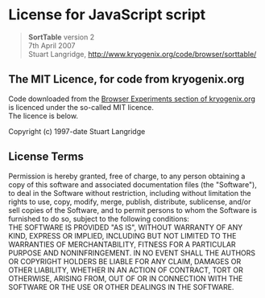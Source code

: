 # License for JavaScript script
> **SortTable** version 2  
> 7th April 2007  
> Stuart Langridge, http://www.kryogenix.org/code/browser/sorttable/

## The MIT Licence, for code from kryogenix.org
Code downloaded from the [Browser Experiments section of kryogenix.org](http://www.kryogenix.org/code/browser) is licenced under the so-called MIT licence.  
The licence is below.
 
Copyright (c) 1997-date Stuart Langridge

## License Terms
Permission is hereby granted, free of charge, to any person obtaining a copy of this software and associated documentation files (the "Software"), to deal in the Software without restriction, including without limitation the rights to use, copy, modify, merge, publish, distribute, sublicense, and/or sell copies of the Software, and to permit persons to whom the Software is furnished to do so, subject to the following conditions:  
THE SOFTWARE IS PROVIDED "AS IS", WITHOUT WARRANTY OF ANY KIND, EXPRESS OR IMPLIED, INCLUDING BUT NOT LIMITED TO THE WARRANTIES OF MERCHANTABILITY, FITNESS FOR A PARTICULAR PURPOSE AND NONINFRINGEMENT. IN NO EVENT SHALL THE AUTHORS OR COPYRIGHT HOLDERS BE LIABLE FOR ANY CLAIM, DAMAGES OR OTHER LIABILITY, WHETHER IN AN ACTION OF CONTRACT, TORT OR OTHERWISE, ARISING FROM, OUT OF OR IN CONNECTION WITH THE SOFTWARE OR THE USE OR OTHER DEALINGS IN THE SOFTWARE.
